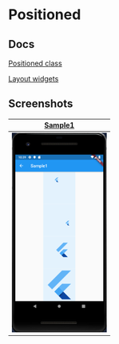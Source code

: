 # Positioned

## Docs

[Positioned class](https://api.flutter.dev/flutter/widgets/Positioned-class.html)

[Layout widgets](https://flutter.dev/docs/development/ui/widgets/layout)

## Screenshots

|[Sample1](lib/pages/sample1.dart)|
|:-:|
|<img src="./screenshots/Sample1.png" height="400" alt="Screenshot"/>|
